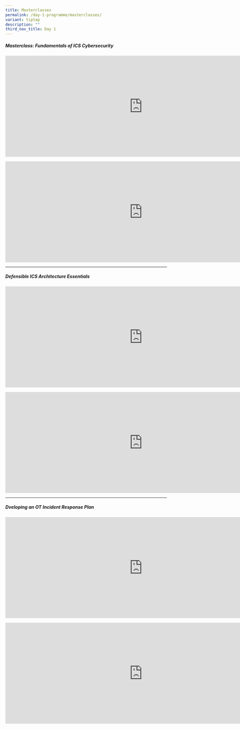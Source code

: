 ```yaml
---
title: Masterclasses
permalink: /day-1-programme/masterclasses/
variant: tiptap
description: ""
third_nav_title: Day 1
---
```

<h5><strong>Masterclass: Fundamentals of ICS Cybersecurity</strong></h5>
<div class="iframe-wrapper">
<iframe height="315" width="853" allowfullscreen="true" frameborder="0" src="https://www.youtube.com/embed/nY4mmqUMwh8?si=H3NFzXxATnpDqOVI"></iframe>
</div>
<p></p>
<div class="iframe-wrapper">
<iframe height="315" width="853" allowfullscreen="true" frameborder="0" src="https://www.youtube.com/embed/wiBAZ-zOvrw?si=j__vNSRWnOFs5Uim"></iframe>
</div>
<hr>
<p></p>
<h5><strong>Defensible ICS Architecture Essentials</strong></h5>
<p></p>
<div class="iframe-wrapper">
<iframe height="315" width="853" allowfullscreen="true" frameborder="0" src="https://www.youtube.com/embed/zv8mgtdTTIk?si=IakZvT4MNBki4GOP"></iframe>
</div>
<p></p>
<div class="iframe-wrapper">
<iframe height="315" width="853" allowfullscreen="true" frameborder="0" src="https://www.youtube.com/embed/97HT3wPlAOQ?si=M7SMWflAY_EIbDWP"></iframe>
</div>
<hr>
<p></p>
<h5><strong>Dveloping an OT Incident Response Plan</strong></h5>
<p></p>
<div class="iframe-wrapper">
<iframe height="315" width="853" allowfullscreen="true" frameborder="0" src="https://www.youtube.com/embed/eisunGZ4XN8?si=M8m2eRHdxijJsW9O"></iframe>
</div>
<p></p>
<div class="iframe-wrapper">
<iframe height="315" width="853" allowfullscreen="true" frameborder="0" src="https://www.youtube.com/embed/3nkeL8e1O2o?si=z9p5Pr4SC_ZDXDC8"></iframe>
</div>
<p></p>